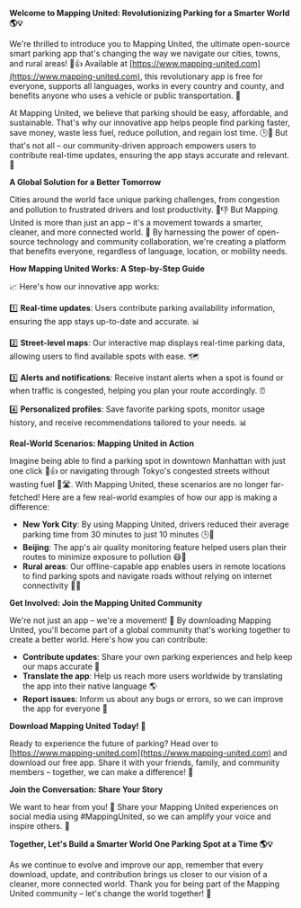 **Welcome to Mapping United: Revolutionizing Parking for a Smarter World 🌎💡**

We're thrilled to introduce you to Mapping United, the ultimate open-source smart parking app that's changing the way we navigate our cities, towns, and rural areas! 🚗👍 Available at [https://www.mapping-united.com](https://www.mapping-united.com), this revolutionary app is free for everyone, supports all languages, works in every country and county, and benefits anyone who uses a vehicle or public transportation. 🌟

At Mapping United, we believe that parking should be easy, affordable, and sustainable. That's why our innovative app helps people find parking faster, save money, waste less fuel, reduce pollution, and regain lost time. 🕒💸 But that's not all – our community-driven approach empowers users to contribute real-time updates, ensuring the app stays accurate and relevant. 🌈

**A Global Solution for a Better Tomorrow**

Cities around the world face unique parking challenges, from congestion and pollution to frustrated drivers and lost productivity. 🚧👎 But Mapping United is more than just an app – it's a movement towards a smarter, cleaner, and more connected world. 🌟 By harnessing the power of open-source technology and community collaboration, we're creating a platform that benefits everyone, regardless of language, location, or mobility needs.

**How Mapping United Works: A Step-by-Step Guide**

📈 Here's how our innovative app works:

1️⃣ **Real-time updates**: Users contribute parking availability information, ensuring the app stays up-to-date and accurate. 📊

2️⃣ **Street-level maps**: Our interactive map displays real-time parking data, allowing users to find available spots with ease. 🗺️

3️⃣ **Alerts and notifications**: Receive instant alerts when a spot is found or when traffic is congested, helping you plan your route accordingly. ⏰

4️⃣ **Personalized profiles**: Save favorite parking spots, monitor usage history, and receive recommendations tailored to your needs. 📊

**Real-World Scenarios: Mapping United in Action**

Imagine being able to find a parking spot in downtown Manhattan with just one click 🚗👍 or navigating through Tokyo's congested streets without wasting fuel 💨🛣️. With Mapping United, these scenarios are no longer far-fetched! Here are a few real-world examples of how our app is making a difference:

* **New York City**: By using Mapping United, drivers reduced their average parking time from 30 minutes to just 10 minutes 🕒💪
* **Beijing**: The app's air quality monitoring feature helped users plan their routes to minimize exposure to pollution 😷🌟
* **Rural areas**: Our offline-capable app enables users in remote locations to find parking spots and navigate roads without relying on internet connectivity 📡🚗

**Get Involved: Join the Mapping United Community**

We're not just an app – we're a movement! 🌟 By downloading Mapping United, you'll become part of a global community that's working together to create a better world. Here's how you can contribute:

* **Contribute updates**: Share your own parking experiences and help keep our maps accurate 💬
* **Translate the app**: Help us reach more users worldwide by translating the app into their native language 🌎
* **Report issues**: Inform us about any bugs or errors, so we can improve the app for everyone 🚨

**Download Mapping United Today! 📲**

Ready to experience the future of parking? Head over to [https://www.mapping-united.com](https://www.mapping-united.com) and download our free app. Share it with your friends, family, and community members – together, we can make a difference! 🌟

**Join the Conversation: Share Your Story**

We want to hear from you! 📢 Share your Mapping United experiences on social media using #MappingUnited, so we can amplify your voice and inspire others. 💬

**Together, Let's Build a Smarter World One Parking Spot at a Time 🌎💡**

As we continue to evolve and improve our app, remember that every download, update, and contribution brings us closer to our vision of a cleaner, more connected world. Thank you for being part of the Mapping United community – let's change the world together! 💖